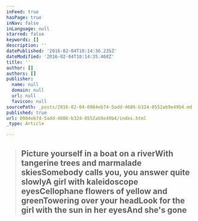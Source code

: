 ```yaml
---
inFeed: true
hasPage: true
inNav: false
inLanguage: null
starred: false
keywords: []
description: ''
datePublished: '2016-02-04T10:14:36.235Z'
dateModified: '2016-02-04T10:14:35.468Z'
title: ''
author: []
authors: []
publisher:
  name: null
  domain: null
  url: null
  favicon: null
sourcePath: _posts/2016-02-04-0984eb74-5add-4606-b324-0552ab9e49b4.md
published: true
url: 0984eb74-5add-4606-b324-0552ab9e49b4/index.html
_type: Article

---
```

> ## Picture yourself in a boat on a riverWith tangerine trees and marmalade skiesSomebody calls you, you answer quite slowlyA girl with kaleidoscope eyesCellophane flowers of yellow and greenTowering over your headLook for the girl with the sun in her eyesAnd she's gone